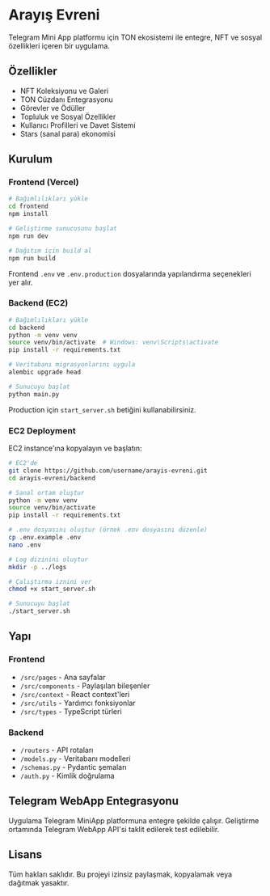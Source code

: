 # Arayış Evreni

Telegram Mini App platformu için TON ekosistemi ile entegre, NFT ve sosyal özellikleri içeren bir uygulama.

## Özellikler

- NFT Koleksiyonu ve Galeri
- TON Cüzdanı Entegrasyonu
- Görevler ve Ödüller
- Topluluk ve Sosyal Özellikler
- Kullanıcı Profilleri ve Davet Sistemi
- Stars (sanal para) ekonomisi

## Kurulum

### Frontend (Vercel)

```bash
# Bağımlılıkları yükle
cd frontend
npm install

# Geliştirme sunucusunu başlat
npm run dev

# Dağıtım için build al
npm run build
```

Frontend `.env` ve `.env.production` dosyalarında yapılandırma seçenekleri yer alır.

### Backend (EC2)

```bash
# Bağımlılıkları yükle
cd backend
python -m venv venv
source venv/bin/activate  # Windows: venv\Scripts\activate
pip install -r requirements.txt

# Veritabanı migrasyonlarını uygula
alembic upgrade head

# Sunucuyu başlat
python main.py
```

Production için `start_server.sh` betiğini kullanabilirsiniz.

### EC2 Deployment

EC2 instance'ına kopyalayın ve başlatın:

```bash
# EC2'de
git clone https://github.com/username/arayis-evreni.git
cd arayis-evreni/backend

# Sanal ortam oluştur
python -m venv venv
source venv/bin/activate
pip install -r requirements.txt

# .env dosyasını oluştur (örnek .env dosyasını düzenle)
cp .env.example .env
nano .env

# Log dizinini oluştur
mkdir -p ../logs

# Çalıştırma iznini ver
chmod +x start_server.sh

# Sunucuyu başlat
./start_server.sh
```

## Yapı

### Frontend

- `/src/pages` - Ana sayfalar
- `/src/components` - Paylaşılan bileşenler
- `/src/context` - React context'leri
- `/src/utils` - Yardımcı fonksiyonlar
- `/src/types` - TypeScript türleri

### Backend

- `/routers` - API rotaları
- `/models.py` - Veritabanı modelleri
- `/schemas.py` - Pydantic şemaları
- `/auth.py` - Kimlik doğrulama

## Telegram WebApp Entegrasyonu

Uygulama Telegram MiniApp platformuna entegre şekilde çalışır. Geliştirme ortamında Telegram WebApp API'si taklit edilerek test edilebilir.

## Lisans

Tüm hakları saklıdır. Bu projeyi izinsiz paylaşmak, kopyalamak veya dağıtmak yasaktır.
